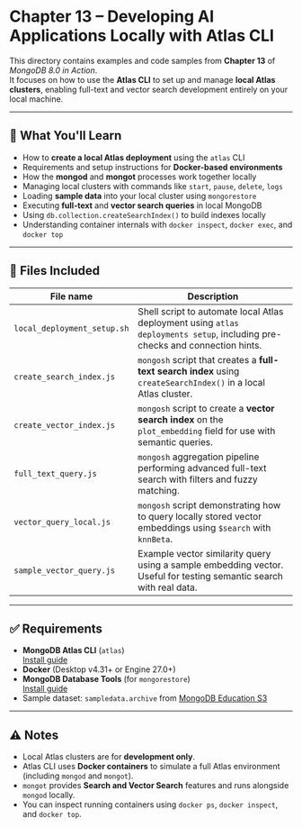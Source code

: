 # Chapter 13 – Developing AI Applications Locally with Atlas CLI

This directory contains examples and code samples from **Chapter 13** of _MongoDB 8.0 in Action_.  
It focuses on how to use the **Atlas CLI** to set up and manage **local Atlas clusters**, enabling full-text and vector search development entirely on your local machine.

---

## 🧠 What You'll Learn

- How to **create a local Atlas deployment** using the `atlas` CLI
- Requirements and setup instructions for **Docker-based environments**
- How the **mongod** and **mongot** processes work together locally
- Managing local clusters with commands like `start`, `pause`, `delete`, `logs`
- Loading **sample data** into your local cluster using `mongorestore`
- Executing **full-text** and **vector search queries** in local MongoDB
- Using `db.collection.createSearchIndex()` to build indexes locally
- Understanding container internals with `docker inspect`, `docker exec`, and `docker top`

---

## 📁 Files Included

| File name                   | Description |
|-----------------------------|-------------|
| `local_deployment_setup.sh` | Shell script to automate local Atlas deployment using `atlas deployments setup`, including pre-checks and connection hints. |
| `create_search_index.js`    | `mongosh` script that creates a **full-text search index** using `createSearchIndex()` in a local Atlas cluster. |
| `create_vector_index.js`    | `mongosh` script to create a **vector search index** on the `plot_embedding` field for use with semantic queries. |
| `full_text_query.js`        | `mongosh` aggregation pipeline performing advanced full-text search with filters and fuzzy matching. |
| `vector_query_local.js`     | `mongosh` script demonstrating how to query locally stored vector embeddings using `$search` with `knnBeta`. |
| `sample_vector_query.js`    | Example vector similarity query using a sample embedding vector. Useful for testing semantic search with real data. |

---

## ✅ Requirements

- **MongoDB Atlas CLI** (`atlas`)  
  [Install guide](https://www.mongodb.com/docs/atlas/cli/stable/install/)
- **Docker** (Desktop v4.31+ or Engine 27.0+)
- **MongoDB Database Tools** (for `mongorestore`)  
  [Install guide](https://www.mongodb.com/docs/database-tools/installation/)
- Sample dataset: `sampledata.archive` from [MongoDB Education S3](https://atlas-education.s3.amazonaws.com/sampledata.archive)

---

## ⚠️ Notes

- Local Atlas clusters are for **development only**.
- Atlas CLI uses **Docker containers** to simulate a full Atlas environment (including `mongod` and `mongot`).
- `mongot` provides **Search and Vector Search** features and runs alongside `mongod` locally.
- You can inspect running containers using `docker ps`, `docker inspect`, and `docker top`.
